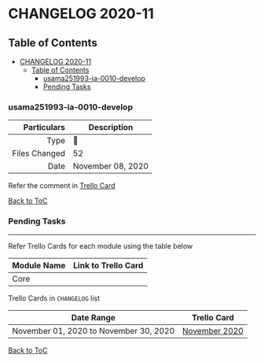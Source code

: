 # CHANGELOG 2020-11

## Table of Contents

- [CHANGELOG 2020-11](#changelog-2020-11)
  - [Table of Contents](#table-of-contents)
    - [usama251993-ia-0010-develop](#usama251993-ia-0010-develop)
    - [Pending Tasks](#pending-tasks)

### usama251993-ia-0010-develop

|   Particulars | Description       |
| ------------: | ----------------- |
|          Type | :tada:            |
| Files Changed | 52                |
|          Date | November 08, 2020 |

Refer the comment in [Trello Card](https://trello.com/c/0PUxh59M)

[Back to ToC](#table-of-contents)


### Pending Tasks

---

Refer Trello Cards for each module using the table below

| Module Name | Link to Trello Card |
| ----------- | ------------------- |
| Core        |                     |

Trello Cards in `CHANGELOG` list

| Date Range                             | Trello Card                                    |
| -------------------------------------- | ---------------------------------------------- |
| November 01, 2020 to November 30, 2020 | [November 2020](https://trello.com/c/0PUxh59M) |

[Back to ToC](#table-of-contents)
